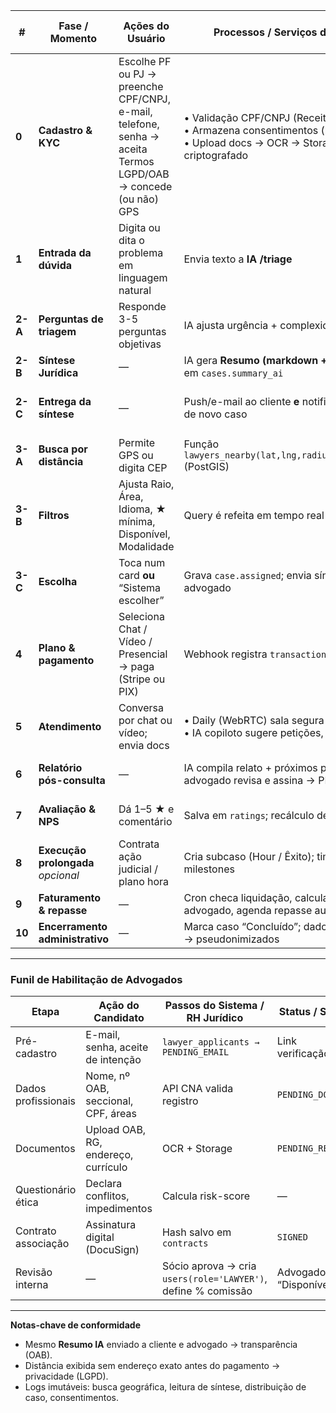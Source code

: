 | #       | Fase / Momento                     | Ações do **Usuário**                                                                                          | Processos / Serviços do **Sistema**                                                                                      | Dados / Saídas visíveis           |
| ------- | ---------------------------------- | ------------------------------------------------------------------------------------------------------------- | ------------------------------------------------------------------------------------------------------------------------ | --------------------------------- |
| **0**   | **Cadastro & KYC**                 | Escolhe PF ou PJ → preenche CPF/CNPJ, e-mail, telefone, senha → aceita Termos LGPD/OAB → concede (ou não) GPS | • Validação CPF/CNPJ (Receita/Serpro)<br>• Armazena consentimentos (hash)<br>• Upload docs → OCR → Storage criptografado | Conta criada & tela inicial       |
| **1**   | **Entrada da dúvida**              | Digita ou dita o problema em linguagem natural                                                                | Envia texto a **IA /triage**                                                                                             | Indicador “Analisando…”           |
| **2-A** | **Perguntas de triagem**           | Responde 3-5 perguntas objetivas                                                                              | IA ajusta urgência + complexidade                                                                                        | Barra de progresso                |
| **2-B** | **Síntese Jurídica**               | —                                                                                                             | IA gera **Resumo (markdown + JSON)** e grava em `cases.summary_ai`                                                       | “Pré-análise pronta”              |
| **2-C** | **Entrega da síntese**             | —                                                                                                             | Push/e-mail ao cliente **e** notificação interna de novo caso                                                            | Ambos recebem a mesma pré-análise |
| **3-A** | **Busca por distância**            | Permite GPS ou digita CEP                                                                                     | Função `lawyers_nearby(lat,lng,radius,area,filters)` (PostGIS)                                                           | Mapa + lista de advogados         |
| **3-B** | **Filtros**                        | Ajusta Raio, Área, Idioma, ★ mínima, Disponível, Modalidade                                                   | Query é refeita em tempo real                                                                                            | Lista atualizada                  |
| **3-C** | **Escolha**                        | Toca num card **ou** “Sistema escolher”                                                                       | Grava `case.assigned`; envia síntese ao advogado                                                                         | Confirmação de atribuição         |
| **4**   | **Plano & pagamento**              | Seleciona Chat / Vídeo / Presencial → paga (Stripe ou PIX)                                                    | Webhook registra `transaction` + `% comissão`                                                                            | Tela “Pagamento aprovado”         |
| **5**   | **Atendimento**                    | Conversa por chat ou vídeo; envia docs                                                                        | • Daily (WebRTC) sala segura<br>• IA copiloto sugere petições, jurisprudência                                            | Mensagens + sugestões IA          |
| **6**   | **Relatório pós-consulta**         | —                                                                                                             | IA compila relato + próximos passos → advogado revisa e assina → PDF no storage                                          | Push com download do PDF          |
| **7**   | **Avaliação & NPS**                | Dá 1–5 ★ e comentário                                                                                         | Salva em `ratings`; recálculo de ranking                                                                                 | Agradecimento + próxima etapa     |
| **8**   | **Execução prolongada** *opcional* | Contrata ação judicial / plano hora                                                                           | Cria subcaso (Hour / Êxito); timesheet ou milestones                                                                     | Painel de progresso               |
| **9**   | **Faturamento & repasse**          | —                                                                                                             | Cron checa liquidação, calcula valor do advogado, agenda repasse automático                                              | Histórico de pagamentos           |
| **10**  | **Encerramento administrativo**    | —                                                                                                             | Marca caso “Concluído”; dados retidos 5 anos → pseudonimizados                                                           | Notificação de encerramento       |

---

### Funil de Habilitação de Advogados

| Etapa               | Ação do **Candidato**               | Passos do **Sistema / RH Jurídico**                           | Status / Saída        |
| ------------------- | ----------------------------------- | ------------------------------------------------------------- | --------------------- |
| Pré-cadastro        | E-mail, senha, aceite de intenção   | `lawyer_applicants → PENDING_EMAIL`                           | Link verificação      |
| Dados profissionais | Nome, nº OAB, seccional, CPF, áreas | API CNA valida registro                                       | `PENDING_DOCS`        |
| Documentos          | Upload OAB, RG, endereço, currículo | OCR + Storage                                                 | `PENDING_REVIEW`      |
| Questionário ética  | Declara conflitos, impedimentos     | Calcula risk-score                                            | —                     |
| Contrato associação | Assinatura digital (DocuSign)       | Hash salvo em `contracts`                                     | `SIGNED`              |
| Revisão interna     | —                                   | Sócio aprova → cria `users(role='LAWYER')`, define % comissão | Advogado “Disponível” |

---

**Notas-chave de conformidade**

* Mesmo **Resumo IA** enviado a cliente e advogado → transparência (OAB).
* Distância exibida sem endereço exato antes do pagamento → privacidade (LGPD).
* Logs imutáveis: busca geográfica, leitura de síntese, distribuição de caso, consentimentos.
